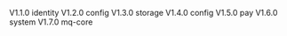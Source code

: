 V1.1.0 identity
V1.2.0 config
V1.3.0 storage 
V1.4.0 config
V1.5.0 pay
V1.6.0 system 
V1.7.0 mq-core